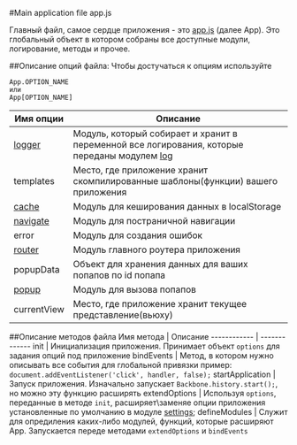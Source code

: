 #Main application file app.js

Главный файл, самое сердце приложения - это [app.js](../../application/src/js/app.js) (далее App).
Это глобальный объект в котором собраны все доступные модули, логирование, методы и прочее.

##Описание опций файла:
Чтобы достучаться к опциям используйте
```
App.OPTION_NAME
или
App[OPTION_NAME]
```

Имя опции    | Описание
----------------- | -----------------
[logger](./modules/log.md)       | Модуль, который собирает и хранит в переменной все логирования, которые переданы модулем [log](./modules/log.md)
templates    | Место, где приложение хранит скомпилированные шаблоны(функции) вашего приложения
[cache](./modules/cache.md)    | Модуль для кеширования данных в localStorage
[navigate](./modules/navigate.md)    | Модуль для постраничной навигации
error    | Модуль для создания ошибок
[router](./modules/router.md)    | Модуль главного роутера приложения
popupData    | Объект для хранения данных для ваших попапов по id попапа
[popup](./modules/popup.md)    | Модуль для вызова попапов
currentView   | Место, где приложение хранит текущее представление(вьюху)


##Описание методов файла
Имя метода    | Описание
------------ | -------------
init | Инициализация приложения. Принимает объект ```options``` для задания опций под приложение
bindEvents | Метод, в котором нужно описывать все события для глобальной привязки пример: ```document.addEventListener('click', handler, false);```
startApplication | Запуск приложения. Изначально запускает ```Backbone.history.start();```, но можно эту функцию расширять
extendOptions | Используя ```options```, переданные в методе ```init```, расширяет\заменяе опции приложения установленные по умолчанию в модуле [settings](./modules/settings.md);
defineModules | Служит для опредиления каких-либо модулей, функций, которые расширяют App. Запускается переде методами ```extendOptions``` и ```bindEvents```